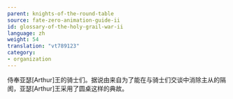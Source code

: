 ```yaml
---
parent: knights-of-the-round-table
source: fate-zero-animation-guide-ii
id: glossary-of-the-holy-grail-war-ii
language: zh
weight: 54
translation: "vt789123"
category:
- organization
---
```


侍奉亚瑟[Arthur]王的骑士们。据说由来自为了能在与骑士们交谈中消除主从的隔阂，亚瑟[Arthur]王采用了圆桌这样的典故。
